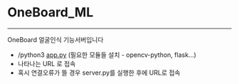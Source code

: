 # OneBoard_ML
---------------------------------
OneBoard 얼굴인식 기능서버입니다

- /python3 [app.py](http://app.py/) (필요한 모듈들 설치 - opencv-python, flask...)
- 나타나는 URL 로 접속
- 혹시 연결오류가 뜰 경우 server.py를 실행한 후에 URL로 접속

